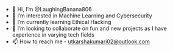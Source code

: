 - 👋 Hi, I’m @LaughingBanana806
- 👀 I’m interested in Machine Learning and Cybersecurity
- 🌱 I’m currently learning Ethical Hacking
- 💞️ I’m looking to collaborate on fun and new projects as I have experience in varying tech fields
- 📫 How to reach me - utkarshakumari02@outlook.com

<!---
LaughingBanana806/LaughingBanana806 is a ✨ special ✨ repository because its `README.md` (this file) appears on your GitHub profile.
You can click the Preview link to take a look at your changes.
--->
